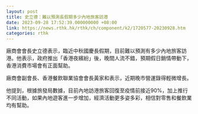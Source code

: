 ```yaml
---
layout: post
title: 史立德：難以預測長假期多少內地旅客訪港
date: 2023-09-28 17:52:39.000000000 +08:00
link: https://news.rthk.hk/rthk/ch/component/k2/1720577-20230928.htm
categories: rthk
---
```


廠商會會長史立德表示，臨近中秋國慶長假期，目前難以預測有多少內地旅客訪港。他表示，政府推出「香港夜繽紛」後，晚間人流不錯，預期假日銷情帶動下，香港消費市場會有正面幫助。

廠商會副會長、香港餐飲聯業協會會長黃家和表示，近期晚市營運錄得輕微增長。

他提到，根據旅發局數據，目前內地訪港旅客回復至疫情前接近90%，加上推行不同活動，如果內地遊客進一步增加，經濟活動更多姿多彩，相信對零售和餐飲業均有幫助。
